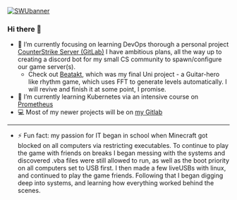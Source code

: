 [![SWUbanner]][SWUdocs]

[SWUbanner]:
https://raw.githubusercontent.com/vshymanskyy/StandWithUkraine/main/banner-personal-page.svg
[SWUdocs]:
https://github.com/vshymanskyy/StandWithUkraine/blob/main/docs/README.md

### Hi there 👋

- 🔭 I’m currently focusing on learning DevOps thorough a personal project [CounterStrike Server (GitLab)](
  https://gitlab.com/DarkXylese/counterstrike-server) I have ambitious plans, all the way up to creating a discord bot for my small CS community to spawn/configure our game server(s).
  - Check out [Beatakt](
  https://github.com/dankxylese/Beatakt), which was my final Uni project - a Guitar-hero like rhythm game, which uses FFT to generate levels automatically. I will revive and finish it at some point, I promise.
- 🌱 I’m currently learning Kubernetes via an intensive course on [Prometheus](https://prometheus.org.ua/prometheus-plus/devops_and_kubernetes/)
- 💻 Most of my newer projects will be on [my Gitlab](https://gitlab.com/DarkXylese)
---
- ⚡ Fun fact: my passion for IT began in school when Minecraft got blocked on all computers via restricting executables. To continue to play the game with friends on breaks I began messing with the systems and discovered .vba files were still allowed to run, as well as the boot priority on all computers set to USB first. I then made a few liveUSBs with linux, and continued to play the game friends. Following that I began digging deep into systems, and learning how everything worked behind the scenes. 
